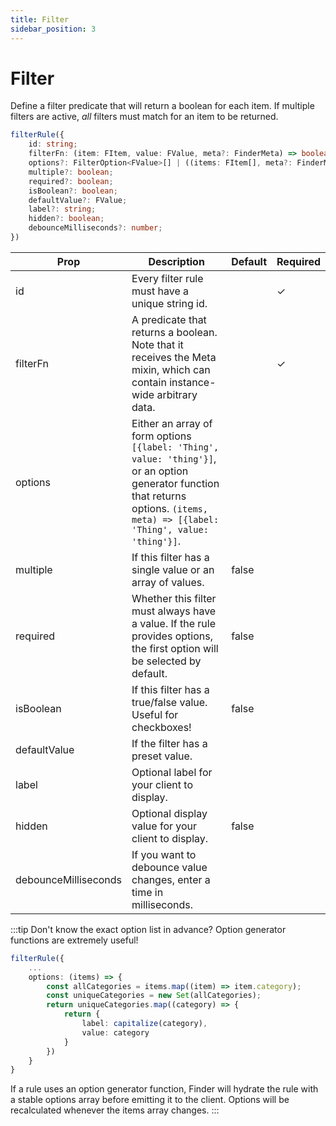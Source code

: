 ```yaml
---
title: Filter
sidebar_position: 3
---
```


# Filter

Define a filter predicate that will return a boolean for each item. If multiple filters are active, _all_ filters must match for an item to be returned.

```ts
filterRule({
    id: string;
    filterFn: (item: FItem, value: FValue, meta?: FinderMeta) => boolean;
    options?: FilterOption<FValue>[] | ((items: FItem[], meta?: FinderMeta) => FilterOption<FValue>[]);
    multiple?: boolean;
    required?: boolean;
    isBoolean?: boolean;
    defaultValue?: FValue;
    label?: string;
    hidden?: boolean;
    debounceMilliseconds?: number;
})

```

| Prop                 | Description                                                                                                                                                                        | Default | Required |
| -------------------- | ---------------------------------------------------------------------------------------------------------------------------------------------------------------------------------- | ------- | -------- |
| id                   | Every filter rule must have a unique string id.                                                                                                                                    |         | ✓        |
| filterFn             | A predicate that returns a boolean. Note that it receives the Meta mixin, which can contain instance-wide arbitrary data.                                                          |         | ✓        |
| options              | Either an array of form options `[{label: 'Thing', value: 'thing'}]`, or an option generator function that returns options. `(items, meta) => [{label: 'Thing', value: 'thing'}]`. |         |          |
| multiple             | If this filter has a single value or an array of values.                                                                                                                           | false   |          |
| required             | Whether this filter must always have a value. If the rule provides options, the first option will be selected by default.                                                          | false   |          |
| isBoolean            | If this filter has a true/false value. Useful for checkboxes!                                                                                                                      | false   |          |
| defaultValue         | If the filter has a preset value.                                                                                                                                                  |         |          |
| label                | Optional label for your client to display.                                                                                                                                         |         |          |
| hidden               | Optional display value for your client to display.                                                                                                                                 | false   |          |
| debounceMilliseconds | If you want to debounce value changes, enter a time in milliseconds.                                                                                                               |         |          |

:::tip
Don't know the exact option list in advance? Option generator functions are extremely useful!

```ts
filterRule({
    ...
    options: (items) => {
        const allCategories = items.map((item) => item.category);
        const uniqueCategories = new Set(allCategories);
        return uniqueCategories.map((category) => {
            return {
                label: capitalize(category),
                value: category
            }
        })
    }
}
```

If a rule uses an option generator function, Finder will hydrate the rule with a stable options array before emitting it to the client. Options will be recalculated whenever the items array changes.
:::
